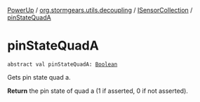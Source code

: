 [PowerUp](../../index.md) / [org.stormgears.utils.decoupling](../index.md) / [ISensorCollection](index.md) / [pinStateQuadA](./pin-state-quad-a.md)

# pinStateQuadA

`abstract val pinStateQuadA: `[`Boolean`](https://kotlinlang.org/api/latest/jvm/stdlib/kotlin/-boolean/index.html)

Gets pin state quad a.

**Return**
the pin state of quad a (1 if asserted, 0 if not asserted).

